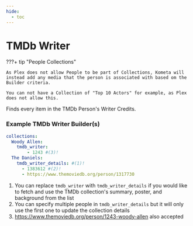 ```yaml
---
hide:
  - toc
---
```

# TMDb Writer

???+ tip "People Collections"

    As Plex does not allow People to be part of Collections, Kometa will instead add any media that the person is associated with based om the Builder criteria.

    You can not have a Collection of "Top 10 Actors" for example, as Plex does not allow this.

Finds every item in the TMDb Person's Writer Credits.

### Example TMDb Writer Builder(s)

```yaml title="Press the + icon to learn more"
collections:
  Woody Allen:
    tmdb_writer: 
        - 1243 #(3)!
  The Daniels:
    tmdb_writer_details: #(1)!
      - 1383612 #(2)!
      - https://www.themoviedb.org/person/1317730
```

1.  You can replace `tmdb_writer` with `tmdb_writer_details` if you would like to fetch and use the TMDb collection's summary, poster, and background from the list
2.  You can specify multiple people in `tmdb_writer_details` but it will only use the first one to update the collection details
3.  https://www.themoviedb.org/person/1243-woody-allen also accepted